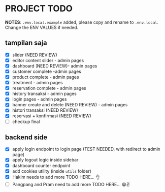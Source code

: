 # PROJECT TODO
**NOTES**: `.env.local.example` added, please copy and rename to `.env.local`. 
Change the ENV VALUES if needed.

## tampilan saja

- [x] slider (NEED REVIEW)
- [x] editor content slider - admin pages
- [x] dashboard (NEED REVIEW)- admin pages
- [x] customer complete -admin pages
- [x] product complete - admin pages
- [x] treatment - admin pages
- [x] reservation complete - admin pages
- [x] history transaksi - admin pages
- [x] login pages - admin pages
- [x] banner create and delete (NEED REVIEW) - admin pages
- [x] histori transaksi (NEED REVIEW)
- [x] reservasi + konfirmasi (NEED REVIEW)
- [ ] checkup final

## backend side

- [x] apply login endpoint to login page (TEST NEEDED, with redirect to admin page)
- [x] apply logout logic inside sidebar
- [x] dashboard counter endpoint
- [x] add cookies utility (inside `utils` folder)
- [x] Hakim needs to add more TODO HERE... 👌
- [ ] Pangpang and Pram need to add more TODO HERE... 😁✌️

